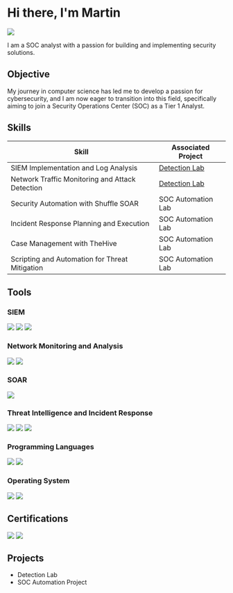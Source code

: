 # Hi there, I'm Martin
<a href="https://www.linkedin.com/in/martin-nguyen-cybersecurity/"><img src="https://img.shields.io/badge/-LinkedIn-0072b1?&style=for-the-badge&logo=linkedin&logoColor=white" /></a>


I am a SOC analyst with a passion for building and implementing security solutions.

## Objective

My journey in computer science has led me to develop a passion for cybersecurity, and I am now eager to transition into this field, specifically aiming to join a Security Operations Center (SOC) as a Tier 1 Analyst.

## Skills

| Skill                                         | Associated Project         |
|-----------------------------------------------|----------------------------|
| SIEM Implementation and Log Analysis          | <a href="https://google.com">Detection Lab</a>|
| Network Traffic Monitoring and Attack Detection | <a href="https://google.com">Detection Lab</a>|
| Security Automation with Shuffle SOAR         | SOC Automation Lab|
| Incident Response Planning and Execution      | SOC Automation Lab|
| Case Management with TheHive                  | SOC Automation Lab|
| Scripting and Automation for Threat Mitigation | SOC Automation Lab|

## Tools

### SIEM
<div>
    <img src="https://img.shields.io/badge/-%23000000?style=for-the-badge&logo=splunk&logoColor=white&logoSize=auto" />
    <img src="https://img.shields.io/badge/Wazuh-%2300A9E5?style=for-the-badge&logoSize=auto" />
    <img src="https://img.shields.io/badge/Microsoft%20Sentinel-%23104581?style=for-the-badge&logoSize=auto" />
</div>

### Network Monitoring and Analysis
<div>
    <img src="https://img.shields.io/badge/Wireshark-%231679A7?style=for-the-badge&logo=wireshark&logoColor=white&logoSize=auto" />
    <img src="https://img.shields.io/badge/suricata-%23DC642B?style=for-the-badge&logoSize=auto" />
</div>

### SOAR
<div>
    <img src="https://img.shields.io/badge/Shuffle-%23F46719?style=for-the-badge&logoSize=auto" />
</div>

### Threat Intelligence and Incident Response
<div>
    <img src="https://img.shields.io/badge/TheHive-%23FDEE21?style=for-the-badge&logoSize=auto" />
    <img src="https://img.shields.io/badge/MITRE%20ATT%26CK%20Framework-blue?style=for-the-badge&logoSize=auto" />
    <img src="https://img.shields.io/badge/TTPs-orange?style=for-the-badge&logoSize=auto" />
</div>

### Programming Languages
<div>
    <img src="https://img.shields.io/badge/java-%23ED8B00.svg?style=for-the-badge&logo=openjdk&logoColor=white" />
    <img src="https://img.shields.io/badge/python-%233776AB?style=for-the-badge&logo=python&logoColor=white&logoSize=auto" />
</div>

### Operating System
<div>
    <img src="https://img.shields.io/badge/Kali-268BEE?style=for-the-badge&logo=kalilinux&logoColor=white" />
    <img src="https://img.shields.io/badge/Windows-0078D6?style=for-the-badge&logo=windows&logoColor=white" />  
</div>

## Certifications
<div>
    <img src="https://img.shields.io/badge/Security%2B-%23C8202F?style=for-the-badge&logo=comptia&logoColor=white&logoSize=auto" />
    <img src="https://img.shields.io/badge/Cybersecurity%20Defense%20Analyst-%23000000?style=for-the-badge&logo=splunk&logoColor=white&logoSize=auto" />

</div>

## Projects
- Detection Lab
- SOC Automation Project
